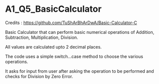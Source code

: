 # A1_Q5_BasicCalculator

Credits : https://github.com/TuShArBhArDwA/Basic-Calculator-C

Basic Calculator that can perform basic numerical operations of Addition, Subtraction, Multiplication, Division.

All values are calculated upto 2 decimal places.

The code uses a simple switch...case method to choose the various operations.

It asks for input from user after asking the operation to be performed and checks for Division by Zero Error.
